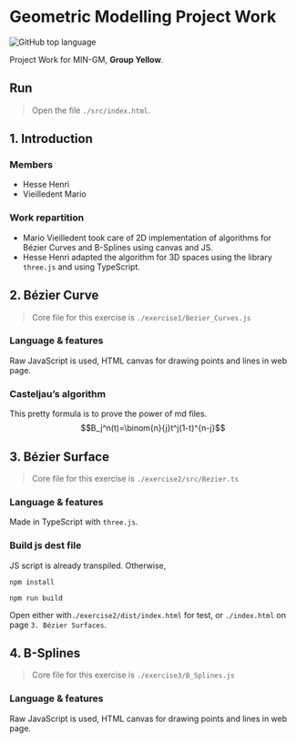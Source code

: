 # Geometric Modelling Project Work

![GitHub top language](https://img.shields.io/github/languages/top/MarioVieilledent/MIN-GM-Yellow)

Project Work for MIN-GM, **Group Yellow**.

## Run

> Open the file `./src/index.html`.

## 1. Introduction

### Members
- Hesse Henri
- Vieilledent Mario

### Work repartition

- Mario Vieilledent took care of 2D implementation of algorithms for Bézier Curves and B-Splines using canvas and JS.
- Hesse Henri adapted the algorithm for 3D spaces using the library `three.js` and using TypeScript. 

## 2. Bézier Curve

> Core file for this exercise is `./exercise1/Bezier_Curves.js`

### Language & features

Raw JavaScript is used, HTML canvas for drawing points and lines in web page.

### Casteljau’s algorithm

This pretty formula is to prove the power of md files.
$$B_j^n(t)=\binom{n}{j}t^j(1-t)^{n-j}$$

## 3. Bézier Surface

> Core file for this exercise is `./exercise2/src/Bezier.ts`

### Language & features

Made in TypeScript with `three.js`.

### Build js dest file

JS script is already transpiled. Otherwise,

`npm install`

`npm run build`

Open either with`./exercise2/dist/index.html` for test, or `./index.html` on page `3. Bézier Surfaces`.

## 4. B-Splines

> Core file for this exercise is `./exercise3/B_Splines.js`

### Language & features

Raw JavaScript is used, HTML canvas for drawing points and lines in web page.